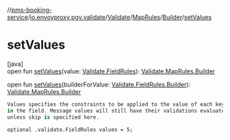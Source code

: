 //[pms-booking-service](../../../../../index.md)/[io.envoyproxy.pgv.validate](../../../index.md)/[Validate](../../index.md)/[MapRules](../index.md)/[Builder](index.md)/[setValues](set-values.md)

# setValues

[java]\
open fun [setValues](set-values.md)(value: [Validate.FieldRules](../../-field-rules/index.md)): [Validate.MapRules.Builder](index.md)

open fun [setValues](set-values.md)(builderForValue: [Validate.FieldRules.Builder](../../-field-rules/-builder/index.md)): [Validate.MapRules.Builder](index.md)

```kotlin
Values specifies the constraints to be applied to the value of each key
in the field. Message values will still have their validations evaluated
unless skip is specified here.

```
`optional .validate.FieldRules values = 5;`